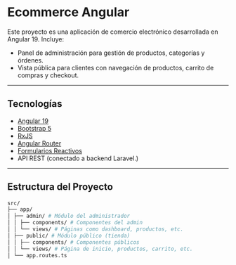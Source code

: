 # Ecommerce Angular

Este proyecto es una aplicación de comercio electrónico desarrollada en Angular 19. Incluye:

- Panel de administración para gestión de productos, categorías y órdenes.
- Vista pública para clientes con navegación de productos, carrito de compras y checkout.

---

## Tecnologías

- [Angular 19](https://angular.io/)
- [Bootstrap 5](https://getbootstrap.com/)
- [RxJS](https://rxjs.dev/)
- [Angular Router](https://angular.io/guide/router)
- [Formularios Reactivos](https://angular.io/guide/reactive-forms)
- API REST (conectado a backend Laravel.)

---

## Estructura del Proyecto

```sh
src/
├── app/
│ ├── admin/ # Módulo del administrador
│ │ ├── components/ # Componentes del admin
│ │ └── views/ # Páginas como dashboard, productos, etc.
│ ├── public/ # Módulo público (tienda)
│ │ ├── components/ # Componentes públicos
│ │ └── views/ # Página de inicio, productos, carrito, etc.
│ └── app.routes.ts
```